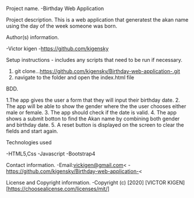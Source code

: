 <h>Project name.<h>
   -Birthday Web Application

<h>Project description.<h>
   This is a web application that generatest the akan name using the day of the week someone was born.

<h>Author(s) information.<h>

   -Victor kigen
   -https://github.com/kigensky
  
<h>Setup instructions - includes any scripts that need to be run if necessary.<h>

   1. git clone...https://github.com/kigensky/Birthday-web-application-.git
   2. navigate to the folder and open the index.html file<br>


BDD.

   1.The app gives the user a form that they will input their birthday    date.
   2. The app will be able to show the gender where the the user chooses either male or female.
   3. The app should check if the date is valid.
   4. The app shows a submit botton to find the Akan name by combining both gender and birthday date.
   5. A reset button is displayed on the screen to clear the fields and start again.

<h>Technologies used<h>

   -HTML5,Css
   -Javascript
   -Bootstrap4
  

<h>Contact information.<h>
   -Email:vickigen@gmail.com<
   -https://github.com/kigensky/Birthday-web-application-<

<h>License and Copyright information.<h>
   -Copyright (c) [2020] [VICTOR KIGEN] [https://choosealicense.com/licenses/mit/]